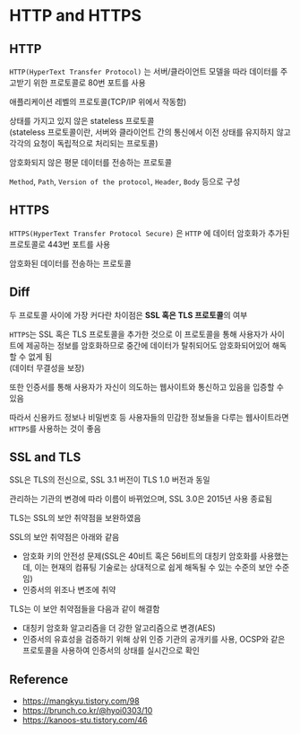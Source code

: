 # HTTP and HTTPS

## HTTP

`HTTP(HyperText Transfer Protocol)` 는 서버/클라이언트 모델을 따라 데이터를 주고받기 위한 프로토콜로 80번 포트를 사용  

애플리케이션 레벨의 프로토콜(TCP/IP 위에서 작동함)  

상태를 가지고 있지 않은 stateless 프로토콜  
(stateless 프로토콜이란, 서버와 클라이언트 간의 통신에서 이전 상태를 유지하지 않고 각각의 요청이 독립적으로 처리되는 프로토콜)  

암호화되지 않은 평문 데이터를 전송하는 프로토콜  

`Method`, `Path`, `Version of the protocol`, `Header`, `Body` 등으로 구성  



## HTTPS

`HTTPS(HyperText Transfer Protocol Secure)` 은 `HTTP` 에 데이터 암호화가 추가된 프로토콜로 443번 포트를 사용  

암호화된 데이터를 전송하는 프로토콜



## Diff

두 프로토콜 사이에 가장 커다란 차이점은 **SSL 혹은 TLS 프로토콜**의 여부    

`HTTPS`는 SSL 혹은 TLS 프로토콜을 추가한 것으로 이 프로토콜을 통해 사용자가 사이트에 제공하는 정보를 암호화하므로 중간에 데이터가 탈취되어도 암호화되어있어 해독할 수 없게 됨  
(데이터 무결성을 보장)  

또한 인증서를 통해 사용자가 자신이 의도하는 웹사이트와 통신하고 있음을 입증할 수 있음  

따라서 신용카드 정보나 비밀번호 등 사용자들의 민감한 정보들을 다루는 웹사이트라면 `HTTPS`를 사용하는 것이 좋음  



## SSL and TLS

SSL은 TLS의 전신으로, SSL 3.1 버전이 TLS 1.0 버전과 동일  

관리하는 기관의 변경에 따라 이름이 바뀌었으며, SSL 3.0은 2015년 사용 종료됨  

TLS는 SSL의 보안 취약점을 보완하였음  

SSL의 보안 취약점은 아래와 같음  

- 암호화 키의 안전성 문제(SSL은 40비트 혹은 56비트의 대칭키 암호화를 사용했는데, 이는 현재의 컴퓨팅 기술로는 상대적으로 쉽게 해독될 수 있는 수준의 보안 수준임)  
- 인증서의 위조나 변조에 취약

TLS는 이 보안 취약점들을 다음과 같이 해결함  

- 대칭키 암호화 알고리즘을 더 강한 알고리즘으로 변경(AES)  
- 인증서의 유효성을 검증하기 위해 상위 인증 기관의 공개키를 사용, OCSP와 같은 프로토콜을 사용하여 인증서의 상태를 실시간으로 확인  



## Reference

- https://mangkyu.tistory.com/98
- https://brunch.co.kr/@hyoi0303/10
- https://kanoos-stu.tistory.com/46

